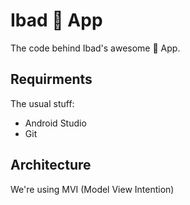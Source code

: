 # Ibad 🤖 App

The code behind Ibad's awesome 🤖 App.

## Requirments

The usual stuff:

- Android Studio
- Git

## Architecture

We're using MVI (Model View Intention)

